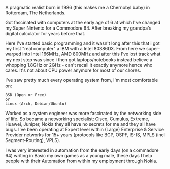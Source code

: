 A pragmatic realist born in 1986 (this makes me a Chernobyl baby) in Rotterdam, The Netherlands.

Got fascinated with computers at the early age of 6 at which I've changed my Super Nintento for a Commodore 64. After breaking my grandpa's digital calculator for years before that.

Here I've started basic programming and it wasn't long after this that i got my first "real computer" a IBM with a Intel 80386DX. From here we super-warped into Intel 166MHz, AMD 800MHz and after this I've lost track what my next step was since i then got laptops/notebooks instead believe a whopping 1.8GHz or 2GHz - can't recall it exactly anymore hence who cares. It's not about CPU power anymore for most of our chores.

I've saw pretty much every operating system from, I'm most comfortable on:

    BSD (Open or Free)
    or
    Linux (Arch, Debian/Ubuntu)
    
Worked as a system engineer was more fascinated by the networking side of life. So became a networking specialist: Cisco, Cumulus, Extreme, Huawei, Juniper, Nokia they all have no secrets for me and they all have bugs. I've been operating at Expert level within (Large) Enterprise & Service Provider networks for 15+ years (protocols like BGP, OSPF, IS-IS, MPLS (incl Segment-Routing), VPLS). 

I was very interested in automation from the early days (on a commadore 64) writing in Basic my own games as a young male, these days I help people with their Automation from within my employment through Nokia.
